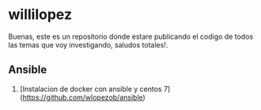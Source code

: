 # willilopez

Buenas, este es un repositorio donde estare publicando el codigo de todos las temas que voy investigando, saludos totales!.

## Ansible
1. [Instalacion de docker con ansible  y centos 7] (https://github.com/wlopezob/ansible)
